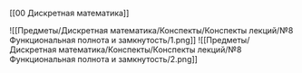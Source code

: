 [[00 Дискретная математика]]

![[Предметы/Дискретная математика/Конспекты/Конспекты лекций/№8 Функциональная полнота и замкнутость/1.png]]
![[Предметы/Дискретная математика/Конспекты/Конспекты лекций/№8 Функциональная полнота и замкнутость/2.png]]